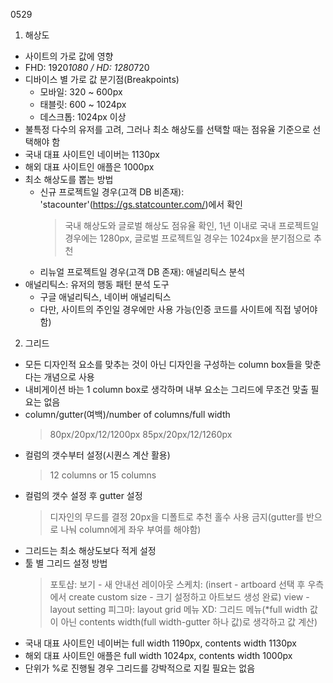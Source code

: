 0529
1. 해상도
- 사이트의 가로 값에 영향
- FHD: 1920*1080 / HD: 1280*720
- 디바이스 별 가로 값 분기점(Breakpoints)
    - 모바일: 320 ~ 600px
    - 태블릿: 600 ~ 1024px
    - 데스크톱: 1024px 이상
- 불특정 다수의 유저를 고려, 그러나 최소 해상도를 선택할 때는 점유율 기준으로 선택해야 함
- 국내 대표 사이트인 네이버는 1130px
- 해외 대표 사이트인 애플은 1000px
- 최소 해상도를 뽑는 방법
    - 신규 프로젝트일 경우(고객 DB 비존재): 'stacounter'(https://gs.statcounter.com/)에서 확인
        >국내 해상도와 글로벌 해상도 점유율 확인, 1년 이내로
        > 국내 프로젝트일 경우에는 1280px, 글로벌 프로젝트일 경우는 1024px을 분기점으로 추천
    - 리뉴얼 프로젝트일 경우(고객 DB 존재): 애널리틱스 분석
- 애널리틱스: 유저의 행동 패턴 분석 도구
    - 구글 애널리틱스, 네이버 애널리틱스
    - 다만, 사이트의 주인일 경우에만 사용 가능(인증 코드를 사이트에 직접 넣어야 함)

2. 그리드
- 모든 디자인적 요소를 맞추는 것이 아닌 디자인을 구성하는 column box들을 맞춘다는 개념으로 사용
- 내비게이션 바는 1 column box로 생각하며 내부 요소는 그리드에 무조건 맞출 필요는 없음
- column/gutter(여백)/number of columns/full width
    > 80px/20px/12/1200px
    > 85px/20px/12/1260px
- 컬럼의 갯수부터 설정(시퀀스 계산 활용)
    > 12 columns or 15 columns
- 컬럼의 갯수 설정 후 gutter 설정
    > 디자인의 무드를 결정
    > 20px을 디폴트로 추천
    > 홀수 사용 금지(gutter를 반으로 나눠 column에게 좌우 부여를 해야함)
- 그리드는 최소 해상도보다 적게 설정
- 툴 별 그리드 설정 방법
    > 포토샵: 보기 - 새 안내선 레이아웃
    > 스케치: (insert - artboard 선택 후 우측에서 create custom size - 크기 설정하고 아트보드 생성 완료) view - layout setting
    > 피그마: layout grid 메뉴
    > XD: 그리드 메뉴(*full width 값이 아닌 contents width(full width-gutter 하나 값)로 생각하고 값 계산)
- 국내 대표 사이트인 네이버는 full width 1190px, contents width 1130px
- 해외 대표 사이트인 애플은 full width 1024px, contents width 1000px
- 단위가 %로 진행될 경우 그리드를 강박적으로 지킬 필요는 없음